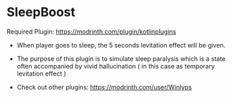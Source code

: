 # SleepBoost
Required Plugin: https://modrinth.com/plugin/kotlinplugins
- When player goes to sleep, the 5 seconds levitation effect will be given.
- The purpose of this plugin is to simulate sleep paralysis which is a state often accompanied by vivid hallucination ( in this case as temporary levitation effect ) 

- Check out other plugins: https://modrinth.com/user/Winlyps
